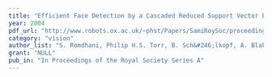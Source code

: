 ```yaml
---
title: "Efficient Face Detection by a Cascaded Reduced Support Vector Expansion"
year: 2004
pdf_url: "http://www.robots.ox.ac.uk/~phst/Papers/SamiRoySoc/proceedingA.pdf"
category: "vision"
author_list: "S. Romdhani, Philip H.S. Torr, B. Sch&#246;lkopf, A. Blake"
grant: "NULL"
pub_in: "In Proceedings of the Royal Society Series A"
---
```

